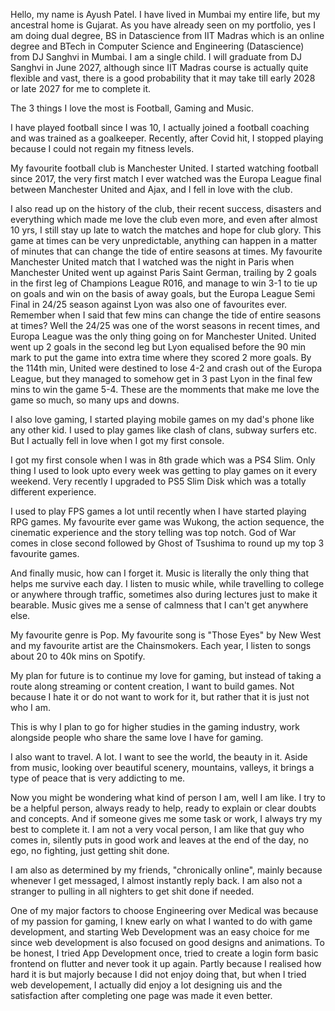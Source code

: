 Hello, my name is Ayush Patel. I have lived in Mumbai my entire life, but my ancestral home is Gujarat. As you have already seen on my portfolio, yes I am doing dual degree, BS in Datascience from IIT Madras which is an online degree and BTech in Computer Science and Engineering (Datascience) from DJ Sanghvi in Mumbai. I am a single child. I will graduate from DJ Sanghvi in June 2027, although since IIT Madras course is actually quite flexible and vast, there is a good probability that it may take till early 2028 or late 2027 for me to complete it.

The 3 things I love the most is Football, Gaming and Music.

I have played football since I was 10, I actually joined a football coaching and was trained as a goalkeeper. Recently, after Covid hit, I stopped playing because I could not regain my fitness levels.

My favourite football club is Manchester United. I started watching football since 2017, the very first match I ever watched was the Europa League final between Manchester United and Ajax, and I fell in love with the club.

I also read up on the history of the club, their recent success, disasters and everything which made me love the club even more, and even after almost 10 yrs, I still stay up late to watch the matches and hope for club glory. This game at times can be very unpredictable, anything can happen in a matter of minutes that can change the tide of entire seasons at times. My favourite Manchester United match that I watched was the night in Paris when Manchester United went up against Paris Saint German, trailing by 2 goals in the first leg of Champions League R016, and manage to win 3-1 to tie up on goals and win on the basis of away goals, but the Europa League Semi Final in 24/25 season against Lyon was also one of favourites ever. Remember when I said that few mins can change the tide of entire seasons at times? Well the 24/25 was one of the worst seasons in recent times, and Europa League was the only thing going on for Manchester United. United went up 2 goals in the second leg but Lyon equalised before the 90 min mark to put the game into extra time where they scored 2 more goals. By the 114th min, United were destined to lose 4-2 and crash out of the Europa League, but they managed to somehow get in 3 past Lyon in the final few mins to win the game 5-4. These are the momments that make me love the game so much, so many ups and downs.

I also love gaming, I started playing mobile games on my dad's phone like any other kid. I used to play games like clash of clans, subway surfers etc. But I actually fell in love when I got my first console.

I got my first console when I was in 8th grade which was a PS4 Slim. Only thing I used to look upto every week was getting to play games on it every weekend. Very recently I upgraded to PS5 Slim Disk which was a totally different experience.

I used to play FPS games a lot until recently when I have started playing RPG games. My favourite ever game was Wukong, the action sequence, the cinematic experience and the story telling was top notch. God of War comes in close second followed by Ghost of Tsushima to round up my top 3 favourite games.

And finally music, how can I forget it. Music is literally the only thing that helps me survive each day. I listen to music while, while travelling to college or anywhere through traffic, sometimes also during lectures just to make it bearable. Music gives me a sense of calmness that I can't get anywhere else.

My favourite genre is Pop. My favourite song is "Those Eyes" by New West and my favourite artist are the Chainsmokers. Each year, I listen to songs about 20 to 40k mins on Spotify.

My plan for future is to continue my love for gaming, but instead of taking a route along streaming or content creation, I want to build games. Not because I hate it or do not want to work for it, but rather that it is just not who I am.

This is why I plan to go for higher studies in the gaming industry, work alongside people who share the same love I have for gaming.

I also want to travel. A lot. I want to see the world, the beauty in it. Aside from music, looking over beautiful scenery, mountains, valleys, it brings a type of peace that is very addicting to me.

Now you might be wondering what kind of person I am, well I am like. I try to be a helpful person, always ready to help, ready to explain or clear doubts and concepts. And if someone gives me some task or work, I always try my best to complete it. I am not a very vocal person, I am like that guy who comes in, silently puts in good work and leaves at the end of the day, no ego, no fighting, just getting shit done.

I am also as determined by my friends, "chronically online", mainly because whenever I get messaged, I almost instantly reply back. I am also not a stranger to pulling in all nighters to get shit done if needed.

One of my major factors to choose Engineering over Medical was because of my passion for gaming, I knew early on what I wanted to do with game development, and starting Web Development was an easy choice for me since web development is also focused on good designs and animations. To be honest, I tried App Development once, tried to create a login form basic frontend on flutter and never took it up again. Partly because I realised how hard it is but majorly because I did not enjoy doing that, but when I tried web developement, I actually did enjoy a lot designing uis and the satisfaction after completing one page was made it even better.
